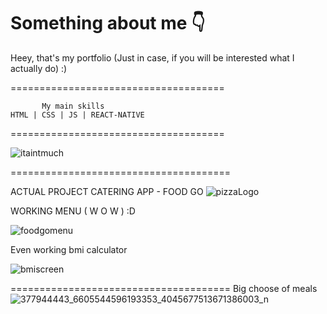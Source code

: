 # Something about me 👇
Heey, that's my portfolio (Just in case, if you will be interested what I actually do) :)

=====================================

           My main skills
    HTML | CSS | JS | REACT-NATIVE


=====================================


![itaintmuch](https://github.com/pogromcakaszy/ReactNativePortfolio/assets/104156848/5d0a2e1b-769a-4876-b3dc-63d2ff1e06c7)


======================================


ACTUAL PROJECT
CATERING APP - FOOD GO
![pizzaLogo](https://github.com/pogromcakaszy/ReactNativePortfolio/assets/104156848/b1789661-0a43-41d7-b677-223eedd478f7)

WORKING MENU ( W O W ) :D

![foodgomenu](https://github.com/pogromcakaszy/ReactNativePortfolio/assets/104156848/c6d014a4-94d5-444a-96ba-563583ad0c2a)

Even working bmi calculator 

![bmiscreen](https://github.com/pogromcakaszy/ReactNativePortfolio/assets/104156848/49119365-79c7-4c81-bdc8-bb8cb87e50aa)

======================================
Big choose of meals
![377944443_6605544596193353_4045677513671386003_n](https://github.com/pogromcakaszy/ReactNativePortfolio/assets/104156848/67829a46-b1b3-44da-8aa6-3ec909f8a942)



